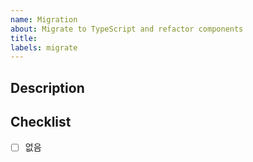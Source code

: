 ```yaml
---
name: Migration
about: Migrate to TypeScript and refactor components
title:
labels: migrate
---
```


## Description

<!-- PR의 목적, 내용 요약 등을 간단히 작성합니다. -->

## Checklist

<!-- PR에 포함된 task 목록을 간단히 작성합니다. -->

- [ ] 없음
